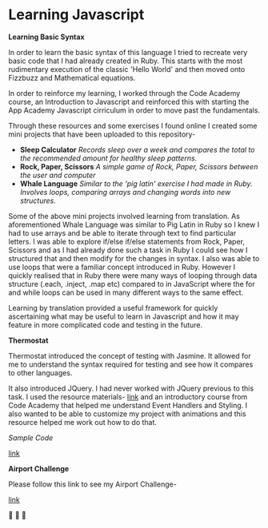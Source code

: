 # Learning Javascript

__Learning Basic Syntax__

In order to learn the basic syntax of this language I tried to recreate
very basic code that I had already created in Ruby. This starts with the most
rudimentary execution of the classic 'Hello World' and then moved onto Fizzbuzz
and Mathematical equations.

In  order to reinforce my learning, I worked through the Code Academy course,
an Introduction to Javascript and reinforced this with starting the App Academy
Javascript cirriculum in order to move past the fundamentals.

Through these resources and some exercises I found online I created some mini
projects that have been uploaded to this repository-

- __Sleep Calculator__
  _Records sleep over a week and compares the total to the recommended amount
  for healthy sleep patterns._
- __Rock, Paper, Scissors__
  _A simple game of Rock, Paper, Scissors between the user and computer_
- __Whale Language__
  _Similar to the 'pig latin' exercise I had made in Ruby. Involves loops,
  comparing arrays and changing words into new structures._

Some of the above mini projects involved learning from translation. As
aforementioned Whale Language was similar to Pig Latin in Ruby so I knew I had
to use arrays and be able to iterate through text to find particular letters.
I was able to explore if/else if/else statements from Rock, Paper, Scissors
and as I had already done such a task in Ruby I could see how I structured
that and then modify for the changes in syntax. I also was able to use loops
that were a familiar concept introduced in Ruby. However I quickly realised
that in Ruby there were many ways of looping through data structure
(.each, .inject, .map etc) compared to in JavaScript where the for and while
loops can be used in many different ways to the same effect.   

Learning by translation provided a useful framework for quickly ascertaining
what may be useful to learn in Javascript and how it may feature in more
complicated code and testing in the future.     



__Thermostat__

Thermostat introduced the concept of testing with Jasmine. It allowed for me to
understand the syntax required for testing and see how it compares to other
languages.

It also introduced JQuery. I had never worked with JQuery previous to this task.
I used the resource materials-
[link](https://learn.jquery.com/about-jquery/how-jquery-works/) and an
introductory course from Code Academy that helped me understand Event Handlers
and Styling. I also wanted to be able to customize my project with animations
and this resource helped me work out how to do that.


_Sample Code_

[link](https://github.com/GabbySang/ThermostatJS.git)



__Airport Challenge__

Please follow this link to see my Airport Challenge-

[link](https://github.com/GabbySang/AirportChallengeJS.git)


:tada: :tada: :tada:  
